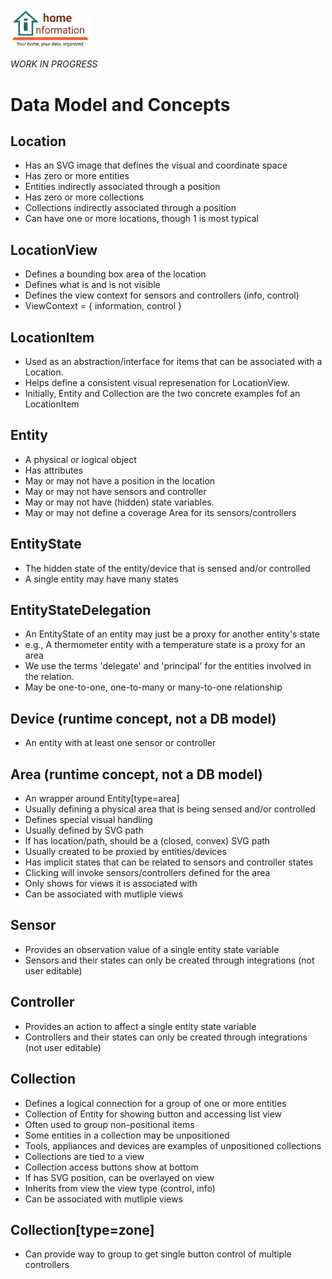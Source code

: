 <img src="../../src/hi/static/img/hi-logo-w-tagline-197x96.png" alt="Home Information Logo" width="128">

_WORK IN PROGRESS_

# Data Model and Concepts

## Location

- Has an SVG image that defines the visual and coordinate space
- Has zero or more entities
- Entities indirectly associated through a position
- Has zero or more collections
- Collections indirectly associated through a position
- Can have one or more locations, though 1 is most typical

## LocationView

- Defines a bounding box area of the location 
- Defines what is and is not visible
- Defines the view context for sensors and controllers (info, control)
- ViewContext = { information, control }

## LocationItem

- Used as an abstraction/interface for items that can be associated with a Location.
- Helps define a consistent visual represenation for LocationView.
- Initially, Entity and Collection are the two concrete examples fof an LocationItem

## Entity

- A physical or logical object
- Has attributes
- May or may not have a position in the location
- May or may not have sensors and controller
- May or may not have (hidden) state variables.
- May or may not define a coverage Area for its sensors/controllers

## EntityState

- The hidden state of the entity/device that is sensed and/or controlled
- A single entity may have many states

## EntityStateDelegation

- An EntityState of an entity may just be a proxy for another entity's state
- e.g., A thermometer entity with a temperature state is a proxy for an area
- We use the terms 'delegate' and 'principal' for the entities involved in the relation.
- May be one-to-one, one-to-many or many-to-one relationship

## Device (runtime concept, not a DB model)

- An entity with at least one sensor or controller

## Area (runtime concept, not a DB model)

- An wrapper around Entity[type=area]
- Usually defining a physical area that is being sensed and/or controlled
- Defines special visual handling
- Usually defined by SVG path
- If has location/path, should be a (closed, convex) SVG path
- Usually created to be proxied by entities/devices
- Has implicit states that can be related to sensors and controller states
- Clicking will invoke sensors/controllers defined for the area
- Only shows for views it is associated with
- Can be associated with mutliple views

## Sensor

- Provides an observation value of a single entity state variable
- Sensors and their states can only be created through integrations (not user editable)

## Controller

- Provides an action to affect a single entity state variable
- Controllers and their states can only be created through integrations (not user editable)

## Collection

- Defines a logical connection for a group of one or more entities
- Collection of Entity for showing button and accessing list view
- Often used to group non-positional items
- Some entities in a collection may be unpositioned
- Tools, appliances and devices are examples of unpositioned collections
- Collections are tied to a view
- Collection access buttons show at bottom
- If has SVG position, can be overlayed on view
- Inherits from view the view type (control, info)
- Can be associated with mutliple views

## Collection[type=zone]

- Can provide way to group to get single button control of multiple controllers

